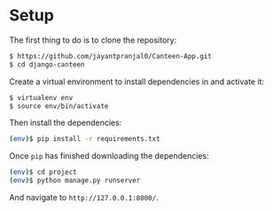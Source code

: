 # Setup

The first thing to do is to clone the repository:

```sh
$ https://github.com/jayantpranjal0/Canteen-App.git
$ cd django-canteen
```

Create a virtual environment to install dependencies in and activate it:

```sh
$ virtualenv env
$ source env/bin/activate
```

Then install the dependencies:

```sh
(env)$ pip install -r requirements.txt
```

Once `pip` has finished downloading the dependencies:
```sh
(env)$ cd project
(env)$ python manage.py runserver
```
And navigate to `http://127.0.0.1:8000/`.




<!-- Next Change:

3. Add Functionality to order (add to cart and fast checkout)
4. Add functionlity for canteenwala to have an UI for order
5. Add functionality for user to get random 4 digit number for order collection
6. Add functionality for partial order collection




 -->